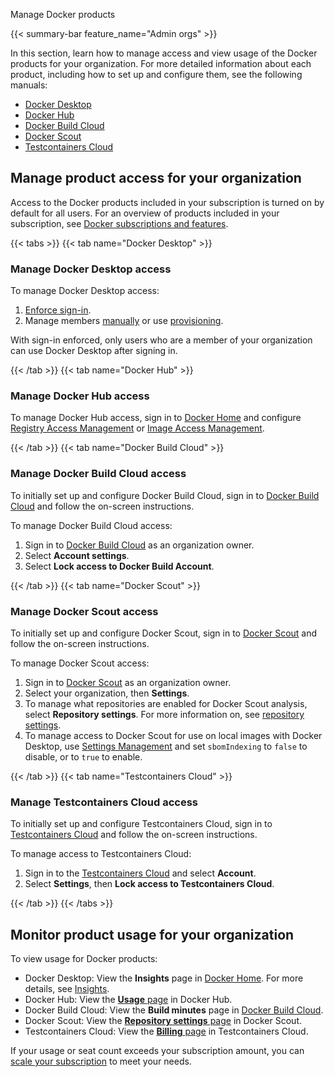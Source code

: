 Manage Docker products


{{< summary-bar feature_name="Admin orgs" >}}

In this section, learn how to manage access and view usage of the Docker
products for your organization. For more detailed information about each
product, including how to set up and configure them, see the following manuals:

- [Docker Desktop](../../desktop/_index.md)
- [Docker Hub](../../docker-hub/_index.md)
- [Docker Build Cloud](../../build-cloud/_index.md)
- [Docker Scout](../../scout/_index.md)
- [Testcontainers Cloud](https://testcontainers.com/cloud/docs/#getting-started)

## Manage product access for your organization

Access to the Docker products included in your subscription is turned on by
default for all users. For an overview of products included in your
subscription, see
[Docker subscriptions and features](/manuals/subscription/details.md).

{{< tabs >}}
{{< tab name="Docker Desktop" >}}

### Manage Docker Desktop access

To manage Docker Desktop access:

1. [Enforce sign-in](/manuals/enterprise/security/enforce-sign-in/_index.md).
1. Manage members [manually](./members.md) or use
[provisioning](/manuals/enterprise/security/provisioning/_index.md).

With sign-in enforced, only users who are a member of your organization can
use Docker Desktop after signing in.

{{< /tab >}}
{{< tab name="Docker Hub" >}}

### Manage Docker Hub access

To manage Docker Hub access, sign in to
[Docker Home](https://app.docker.com/) and configure [Registry Access Management](/manuals/enterprise/security/hardened-desktop/registry-access-management.md)
or [Image Access Management](/manuals/enterprise/security/hardened-desktop/image-access-management.md).

{{< /tab >}}
{{< tab name="Docker Build Cloud" >}}

### Manage Docker Build Cloud access

To initially set up and configure Docker Build Cloud, sign in to
[Docker Build Cloud](https://app.docker.com/build) and follow the
on-screen instructions.

To manage Docker Build Cloud access:

1. Sign in to [Docker Build Cloud](http://app.docker.com/build) as an
organization owner.
1. Select **Account settings**.
1. Select **Lock access to Docker Build Account**.

{{< /tab >}}
{{< tab name="Docker Scout" >}}

### Manage Docker Scout access

To initially set up and configure Docker Scout, sign in to
[Docker Scout](https://scout.docker.com/) and follow the on-screen instructions.

To manage Docker Scout access:

1. Sign in to [Docker Scout](https://scout.docker.com/) as an organization
owner.
1. Select your organization, then **Settings**.
1. To manage what repositories are enabled for Docker Scout analysis, select
**Repository settings**. For more information on,
see [repository settings](../../scout/explore/dashboard.md#repository-settings).
1. To manage access to Docker Scout for use on local images with Docker Desktop,
use [Settings Management](/manuals/enterprise/security/hardened-desktop/settings-management/_index.md)
and set `sbomIndexing` to `false` to disable, or to `true` to enable.

{{< /tab >}}
{{< tab name="Testcontainers Cloud" >}}

### Manage Testcontainers Cloud access

To initially set up and configure Testcontainers Cloud, sign in to
[Testcontainers Cloud](https://app.testcontainers.cloud/) and follow the
on-screen instructions.

To manage access to Testcontainers Cloud:

1. Sign in to the [Testcontainers Cloud](https://app.testcontainers.cloud/) and
select **Account**.
1. Select **Settings**, then **Lock access to Testcontainers Cloud**.

{{< /tab >}}
{{< /tabs >}}

## Monitor product usage for your organization

To view usage for Docker products:

- Docker Desktop: View the **Insights** page in [Docker Home](https://app.docker.com/). For more details, see [Insights](./insights.md).
- Docker Hub: View the [**Usage** page](https://hub.docker.com/usage) in Docker Hub.
- Docker Build Cloud: View the **Build minutes** page in [Docker Build Cloud](http://app.docker.com/build).
- Docker Scout: View the [**Repository settings** page](https://scout.docker.com/settings/repos) in Docker Scout.
- Testcontainers Cloud: View the [**Billing** page](https://app.testcontainers.cloud/dashboard/billing) in Testcontainers Cloud.

If your usage or seat count exceeds your subscription amount, you can
[scale your subscription](../../subscription/scale.md) to meet your needs.
